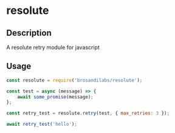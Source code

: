# resolute

## Description
A resolute retry module for javascript

## Usage
``` javascript
const resolute = require('brosandilabs/resolute');

const test = async (message) => {
    await some_promise(message);
};

const retry_test = resolute.retry(test, { max_retries: 3 });

await retry_test('hello');
```
